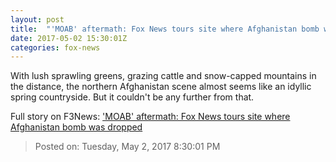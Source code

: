 ```yaml
---
layout: post
title:  "'MOAB' aftermath: Fox News tours site where Afghanistan bomb was dropped"
date: 2017-05-02 15:30:01Z
categories: fox-news
---
```


With lush sprawling greens, grazing cattle and snow-capped mountains in the distance, the northern Afghanistan scene almost seems like an idyllic spring countryside. But it couldn't be any further from that.


Full story on F3News: ['MOAB' aftermath: Fox News tours site where Afghanistan bomb was dropped](http://www.f3nws.com/n/vCpTtD)

> Posted on: Tuesday, May 2, 2017 8:30:01 PM
